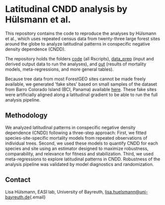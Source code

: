 # Latitudinal CNDD analysis by Hülsmann et al.

This repository contains the code to reproduce the analyses by Hülsmann et al., which uses repeated census data from twenty-three large forest sites around the globe to analyze latitudinal patterns in conspecific negative density dependence (CNDD).

The repository holds the folders [code](/code) (all Rscripts), [data_prep](/data_prep) (input and derived output data to run the analyses), and [out](/out) (results of mortality models, meta-regressions, and more general tables).

Because tree data from most ForestGEO sites cannot be made freely available, we generated 'fake sites' based on small samples of the dataset from Barro Colorado Island (BCI, Panama) available [here](https://datadryad.org/stash/dataset/doi:10.15146/5xcp-0d46). These fake sites were artificially aligned along a latitudinal gradient to be able to run the full analysis pipeline.

## Methodology

We analyzed latitudinal patterns in conspecific negative density dependence (CNDD) following a three-step approach: First, we fitted species-site-specific mortality models from repeated observations of individual trees. Second, we used these models to quantify CNDD for each species and site using an estimator designed to maximize robustness, comparability, and relevance for fitness and stabilization. Third, we used meta-regressions to explore latitudinal patterns in CNDD. Robustness of the analysis pipeline was validated by model diagnostics and randomization.

## Contact

Lisa Hülsmann, EASI lab, University of Bayreuth, [lisa.huelsmann\@uni-bayreuth.de](mailto:lisa.huelsmann@uni-bayreuth.de){.email}
